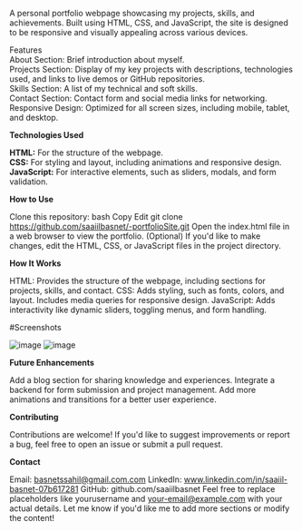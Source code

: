 A personal portfolio webpage showcasing my projects, skills, and achievements. Built using HTML, CSS, and JavaScript, the site is designed to be responsive and visually appealing across various devices.  

Features  
About Section: Brief introduction about myself.  
Projects Section: Display of my key projects with descriptions, technologies used, and links to live demos or GitHub repositories.  
Skills Section: A list of my technical and soft skills.  
Contact Section: Contact form and social media links for networking.  
Responsive Design: Optimized for all screen sizes, including mobile, tablet, and desktop.    


**Technologies Used**  


**HTML:** For the structure of the webpage.  
**CSS:** For styling and layout, including animations and responsive design.  
**JavaScript:** For interactive elements, such as sliders, modals, and form validation.    


**How to Use**


Clone this repository:
bash
Copy
Edit
git clone https://github.com/saaiilbasnet/-portfolioSite.git
Open the index.html file in a web browser to view the portfolio.
(Optional) If you'd like to make changes, edit the HTML, CSS, or JavaScript files in the project directory.



**How It Works**


HTML: Provides the structure of the webpage, including sections for projects, skills, and contact.
CSS: Adds styling, such as fonts, colors, and layout. Includes media queries for responsive design.
JavaScript: Adds interactivity like dynamic sliders, toggling menus, and form handling.

#Screenshots

![image](https://github.com/user-attachments/assets/e415e4ef-5419-4fa2-8c30-79c027796b89)
![image](https://github.com/user-attachments/assets/e7ed67a8-6909-4d18-b499-d0236a183329)




**Future Enhancements**


Add a blog section for sharing knowledge and experiences.
Integrate a backend for form submission and project management.
Add more animations and transitions for a better user experience.

**Contributing**


Contributions are welcome! If you'd like to suggest improvements or report a bug, feel free to open an issue or submit a pull request.


**Contact**


Email: basnetssahil@gmail.com.com
LinkedIn: www.linkedin.com/in/saaiil-basnet-07b617281
GitHub: github.com/saaiilbasnet
Feel free to replace placeholders like yourusername and your-email@example.com with your actual details. Let me know if you'd like me to add more sections or modify the content!







